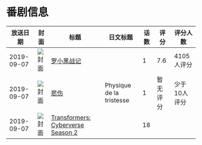 # 番剧信息

|放送日期|封面|标题|日文标题|话数|评分|评分人数|
|---|---|---|---|---|---|---|
|2019-09-07|![封面](https://lain.bgm.tv/pic/cover/c/10/e4/159725_G2bCk.jpg)|[罗小黑战记](https://bangumi.tv/subject/159725)||1|7.6|4105人评分|
|2019-09-07|![封面](https://lain.bgm.tv/pic/cover/c/3e/1b/324174_pMdDD.jpg)|[悲伤](https://bangumi.tv/subject/324174)|Physique de la tristesse|1|暂无评分|少于10人评分|
|2019-09-07|![封面](https://lain.bgm.tv/pic/cover/c/c3/c6/528037_smDFx.jpg)|[Transformers: Cyberverse Season 2](https://bangumi.tv/subject/528037)||18|||
